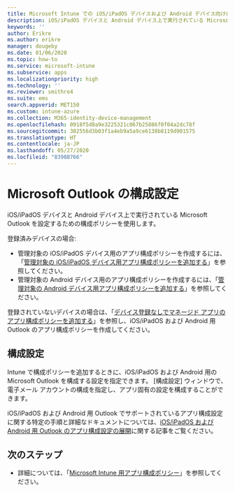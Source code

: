 ```yaml
---
title: Microsoft Intune での iOS/iPadOS デバイスおよび Android デバイス向けの Outlook 設定
description: iOS/iPadOS デバイスと Android デバイス上で実行されている Microsoft Outlook を設定するための構成ポリシーを作成します。
keywords: ''
author: Erikre
ms.author: erikre
manager: dougeby
ms.date: 01/06/2020
ms.topic: how-to
ms.service: microsoft-intune
ms.subservice: apps
ms.localizationpriority: high
ms.technology: ''
ms.reviewer: smithre4
ms.suite: ems
search.appverid: MET150
ms.custom: intune-azure
ms.collection: M365-identity-device-management
ms.openlocfilehash: 0918f5d8a9e3225321c067b25886f0f04a2dc78f
ms.sourcegitcommit: 302556d3b03f1a4eb9a5a9ce6138b8119d901575
ms.translationtype: HT
ms.contentlocale: ja-JP
ms.lasthandoff: 05/27/2020
ms.locfileid: "83988766"
---
```

# <a name="microsoft-outlook-configuration-settings"></a>Microsoft Outlook の構成設定 

iOS/iPadOS デバイスと Android デバイス上で実行されている Microsoft Outlook を設定するための構成ポリシーを使用します。 

登録済みデバイスの場合:
- 管理対象の iOS/iPadOS デバイス用のアプリ構成ポリシーを作成するには、「[管理対象の iOS/iPadOS デバイス用アプリ構成ポリシーを追加する](app-configuration-policies-use-ios.md)」を参照してください。 
- 管理対象の Android デバイス用のアプリ構成ポリシーを作成するには、「[管理対象の Android デバイス用アプリ構成ポリシーを追加する](app-configuration-policies-use-android.md)」を参照してください。 

登録されていないデバイスの場合は、「[デバイス登録なしでマネージド アプリのアプリ構成ポリシーを追加する](app-configuration-policies-managed-app.md)」を参照し、iOS/iPadOS および Android 用 Outlook のアプリ構成ポリシーを作成してください。

## <a name="configuration-settings"></a>構成設定

Intune で構成ポリシーを追加するときに、iOS/iPadOS および Android 用の Microsoft Outlook を構成する設定を指定できます。 [構成設定] ウィンドウで、電子メール アカウントの構成を指定し、アプリ固有の設定を構成することができます。

iOS/iPadOS および Android 用 Outlook でサポートされているアプリ構成設定に関する特定の手順と詳細なドキュメントについては、[iOS/iPadOS および Android 用 Outlook のアプリ構成設定の展開](https://docs.microsoft.com/exchange/clients-and-mobile-in-exchange-online/outlook-for-ios-and-android/outlook-for-ios-and-android-configuration-with-microsoft-intune)に関する記事をご覧ください。

## <a name="next-steps"></a>次のステップ

- 詳細については、「[Microsoft Intune 用アプリ構成ポリシー](app-configuration-policies-overview.md)」を参照してください。
